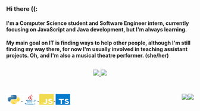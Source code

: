 ### Hi there ((:
#### I'm a Computer Science student and Software Engineer intern, currently focusing on JavaScript and Java development, but I'm always learning. 
#### My main goal on IT is finding ways to help other people, although I'm still finding my way there, for now I'm usually involved in teaching assistant projects. Oh, and I'm also a musical theatre performer. (she/her)
##
<div align="center">
  <a href="https://github.com/kungfumanda">
  <img height="180em" src="https://github-readme-stats.vercel.app/api?username=kungfumanda&show_icons=true&hide_rank=true&theme=dracula&include_all_commits=true&count_private=true&hide=stars"/>
  <img height="180em" src="https://github-readme-stats.vercel.app/api/top-langs/?username=kungfumanda&layout=compact&langs_count=7&theme=dracula"/>

</div>
  
  ##
 
<div style="display: inline_block"><br>
  <img align="center" alt="Python-logo" height="30" width="40" src="https://raw.githubusercontent.com/devicons/devicon/master/icons/python/python-original.svg">
  <img align="center" alt="Java-logo" height="30" width="40" src="https://raw.githubusercontent.com/devicons/devicon/master/icons/java/java-original.svg">
  <img align="center" alt="Js-logo" height="30" width="40" src="https://raw.githubusercontent.com/devicons/devicon/master/icons/javascript/javascript-plain.svg">
  <img align="center" alt="Ts-logo" height="30" width="40" src="https://raw.githubusercontent.com/devicons/devicon/master/icons/typescript/typescript-plain.svg">
  <a href = "mailto:ansc@cin.ufpe.br"><img align="right" src="https://img.shields.io/badge/-Gmail-%23333?style=for-the-badge&logo=gmail&logoColor=white" target="_blank"></a>
  <a href="https://www.linkedin.com/in/amandanscosta" target="_blank"><img align="right" src="https://img.shields.io/badge/-LinkedIn-%230077B5?style=for-the-badge&logo=linkedin&logoColor=white" target="_blank"></a>
</div>
  
  
